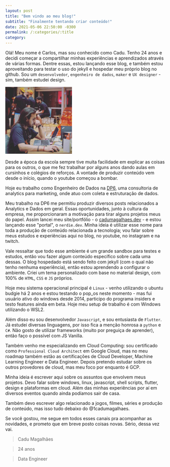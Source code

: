 ```yaml
---
layout: post
title: "Bem vindo ao meu blog!"
subtitle: "Finalmente tentando criar conteúdo!"
date: 2021-05-06 22:50:00 -0300
permalink: /:categories/:title
category:
---
```


Olá! Meu nome é Carlos, mas sou conhecido como Cadu. Tenho 24 anos e decidi começar a compartilhar minhas experiências e
aprendizados através de várias formas. Dentre essas, estou lançando esse blog, e também estou aproveitando para testar o
uso do jekyll e hospedar meu próprio blog no github.
Sou um `desenvolvedor`, `engenheiro de dados`, `maker` e `UX designer` - sim, também estudei design.


<div class="row foto">
    <img class="profile" src="/assets/img/cadu.png" alt="my picture" width="210" height="210" loading="lazy">
</div>

Desde a época da escola sempre tive muita facilidade em explicar as coisas para os outros, o que me fez trabalhar por
alguns anos dando aulas em cursinhos e colégios de reforços. A vontade de produzir conteúdo vem desde o início, quando o
youtube começou a bombar.

Hoje eu trabalho como Engenheiro de Dados na [DP6](https://dp6.com.br), uma consultoria de analytics para marketing,
onde atuo com coleta e estruturação de dados.

Meu trabalho na DP6 me permitiu produzir diversos posts relacionados a Analytics e Dados em geral. Essas oportunidades,
junto à cultura da empresa, me proporcionaram a motivação para tirar alguns projetos meus do papel. Assim lancei meu
site/portfólio - o [cadumagalhaes.dev](https://cadumagalhaes.dev) - e estou lançando esse "portal", o `nerdie.dev`.
Minha ideia é utilizar esse nome para toda a produção de conteúdo relacionada a tecnologia; vou falar sobre meus estudos
e experiências aqui no blog, no youtube, no instagram e na twitch.

Vale ressaltar que todo esse ambiente é um grande sandbox para testes e estudos, então vou fazer algum conteúdo
específico sobre cada uma dessas. O blog hospedado está sendo feito com jekyll (com o qual não tenho nenhuma
experiência), então estou aprendendo a configurar o ambiente. Criei um tema personalizado com base no material design,
com 100% de `HTML`, `CSS` e `JS` próprios.

Hoje meu sistema operacional principal é `Linux` - venho utilizando o ubuntu budgie há 2 anos e estou testando o pop_os
neste momento - mas fui usuário ativo do windows desde 2014, participo do programa insiders e testo features ainda em
beta. Hoje meu setup de trabalho é com Windows utilizando o WSL2.

Além disso eu sou desenvolvedor `Javascript`, e sou entusiasta de `Flutter`. Já estudei diversas linguagens, por isso
fica a menção honrosa a `python` e `C#`. Não gosto de utilizar frameworks (muito por preguiça de aprender), então faço o
possível com JS Vanilla.

Também venho me especializando em Cloud Computing: sou certificado como `Professional Cloud Architect` em Google Cloud,
mas no meu roadmap também estão as certificações de Cloud Developer, Machine Learning Engineer e Data Engineer. Depois
pretendo estudar sobre os outros provedores de cloud, mas meu foco por enquanto é GCP.

Minha ideia é escrever aqui sobre os assuntos que envolvem meus projetos. Devo falar sobre windows, linux, javascript,
shell scripts, flutter, design e plataformas em cloud. Além das minhas experiências por aí em diversos eventos quando
ainda podíamos sair de casa.

Também devo escrever algo relacionado a jogos, filmes, séries e produção de conteúdo, mas isso tudo debaixo do
@1cadumagalhaes.

Se você gostou, me segue em todos esses canais pra acompanhar as novidades, e prometo que em breve posto coisas novas.
Sério, dessa vez vai.

<div class="card justify-around shadow body-bg text-bg" id="infos-card">
        <div class="row head">
            <blockquote>
                <p class="flow-text">Cadu Magalhães</p>
            </blockquote>
            <blockquote>
                <p class="flow-text">24 anos</p>
            </blockquote>
            <blockquote>
                <p class="flow-text">Data Engineer</p>
            </blockquote>
        </div>
        <div class="row icons social">
            <a href="https://www.instagram.com/1cadumagalhaes" aria-label="instagram"><em
                    class="fab fa-instagram blockquote icon"></em></a>
            <a href="https://www.twitter.com/1cadumagalhaes" aria-label="twitter"><em
                    class="fab fa-twitter icon"></em></a>
            <a href="https://www.github.com/1cadumagalhaes" aria-label="github"><em class="fab fa-github icon"></em></a>
            <a href="https://www.linkedin.com/in/1cadumagalhaes" aria-label="linkedin"><em
                    class="fab fa-linkedin icon"></em></a>
            <a href="https://www.twitch.tv/1cadumagalhaes" aria-label="twitch"><em class="fab fa-twitch icon"></em></a>
            <a href="https://www.medium.com/@1cadumagalhaes" aria-label="medium"><em
                    class="fab fa-medium icon"></em></a>
        </div>
    </div>